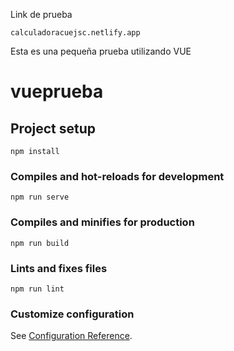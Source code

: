 Link de prueba
```
calculadoracuejsc.netlify.app
```

Esta es una pequeña prueba utilizando VUE

# vueprueba



## Project setup
```
npm install
```

### Compiles and hot-reloads for development
```
npm run serve
```

### Compiles and minifies for production
```
npm run build
```

### Lints and fixes files
```
npm run lint
```

### Customize configuration
See [Configuration Reference](https://cli.vuejs.org/config/).
